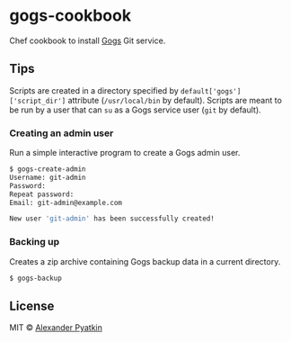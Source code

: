 # gogs-cookbook
Chef cookbook to install [Gogs](https://gogs.io) Git service.

## Tips

Scripts are created in a directory specified by `default['gogs']['script_dir']` attribute (`/usr/local/bin` by default). Scripts are meant to be run by a user that can `su` as a Gogs service user (`git` by default).

### Creating an admin user

Run a simple interactive program to create a Gogs admin user.

```sh
$ gogs-create-admin
Username: git-admin
Password:
Repeat password:
Email: git-admin@example.com

New user 'git-admin' has been successfully created!
```

### Backing up

Creates a zip archive containing Gogs backup data in a current directory.

```sh
$ gogs-backup
```

## License
MIT © [Alexander Pyatkin](https://github.com/aspyatkin)
